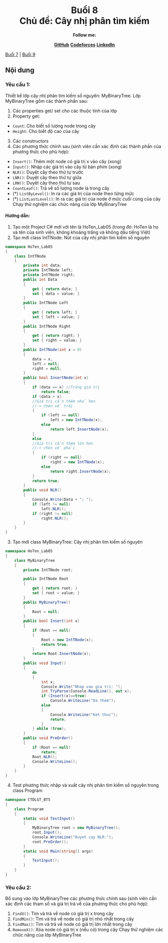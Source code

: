 <div align="center">
	<h1>Buổi 8<br>Chủ đề: Cây nhị phân tìm kiếm</h1>
</div>

<div align="center">
  <p><strong>Follow me:</strong></p>
</div>

<div align="center">
  <p>
    <strong><a href="https://github.com/k1enn" target="_blank">GitHub</a></strong>
    <strong><a href="https://codeforces.com/profile/dinhtrungkien" target="_blank">Codeforces</a></strong>
    <strong><a href="https://www.linkedin.com/in/ki%C3%AAn-trung-1645b532a/" target="_blank">LinkedIn</a></strong>
  </p>
</div>

[Buổi 7](https://github.com/k1enn/software-engineer-notes/blob/main/subjects/DSA-practice/Buoi7/buoi7.md) | [Buổi 9](https://github.com/k1enn/software-engineer-notes/blob/main/subjects/DSA-practice/Buoi9/buoi9.md) 

## Nội dung
### Yêu cầu 1: 
Thiết kế lớp cây nhị phân tìm kiếm số nguyên: MyBinaryTree. Lớp MyBinaryTree gồm các thành phần sau:
1.	Các properties get/ set cho các thuộc tính của lớp
2.	Property get:
-	`Count`: Cho biết số lượng node trong cây
-	`Height`: Cho biết độ cao của cây 
3.	Các constructors
4.	Các phương thức chính sau (sinh viên cần xác định các thành phần của phương thức cho phù hợp): 
-	`Insert()`: Thêm một node có giá trị x vào cây (xong)
-	`Input()`: Nhập các giá trị vào cây từ bàn phím (xong)
-	`NLR()`: Duyệt cây theo thứ tự trước
-	`LNR()`: Duyệt cây theo thứ tự giữa
-	`LRN()`: Duyệt cây theo thứ tự sau
-	`CountLeaf()`: Trả về số lượng node lá trong cây
-	(*) `ListByLevel()`: In ra các giá trị của node theo từng mức
-	(*) `ListLastLevel()`: In ra các giá trị của node ở mức cuối cùng của cây
Chạy thử nghiệm các chức năng của lớp MyBinaryTree	
#### Hướng dẫn:
1.	Tạo một Project C# mới với tên là HoTen_Lab05 (trong đó: HoTen là họ và tên của sinh viên, không khoảng trắng và không dấu tiếng Việt) 
2.	Tạo mới class IntTNode: Nút của cây nhị phân tìm kiếm số nguyên
```cs
namespace HoTen_Lab05
{
    class IntTNode
    {
        private int data;
        private IntTNode left;
        private IntTNode right;
        public int Data
        {
            get { return data; }
            set { data = value; }
        }
        public IntTNode Left
        {
            get { return left; }
            set { left = value; }
        }
        public IntTNode Right
        {
            get { return right; }
            set { right = value; }
        }
        public IntTNode(int x = 0)
        {
            data = x;
            left = null;
            right = null;
        }
        public bool InsertNode(int x)
        {
            if (data == x) //Trùng giá trị
                return false;
            if (data > x) 
            //Giá trị cần thêm nhỏ hơn 
            //-> chèn về trái
            {
                if (left == null)
                    left = new IntTNode(x);
                else
                    return left.InsertNode(x);
            }
            else 
            //Giá trị cần thêm lớn hơn 
            //-> chèn về phải
            {
                if (right == null)
                    right = new IntTNode(x);
                else
                    return right.InsertNode(x);
            }
            return true;
        }
        public void NLR()
        {
            Console.Write(Data + "; ");
            if (left != null)
                left.NLR();
            if (right != null)
                right.NLR();
        }
    }
}
```
3.	Tạo mới class MyBinaryTree: Cây nhị phân tìm kiếm số nguyên
```cs
namespace HoTen_Lab05
{
    class MyBinaryTree
    {
        private IntTNode root;

        public IntTNode Root
        {
            get { return root; }
            set { root = value; }
        }
        public MyBinaryTree()
        {
            Root = null;
        }
        public bool Insert(int x)
        {
            if (Root == null)
            {
                Root = new IntTNode(x);
                return true;
            }
            return Root.InsertNode(x);
        }
        public void Input()
        {
            do
            {
                int x;
                Console.Write("Nhap vao gia tri: ");
                int.TryParse(Console.ReadLine(), out x);
                if (Insert(x)==true)
                    Console.WriteLine("Da them");
                else
                {
                    Console.WriteLine("Ket thuc");
                    return;
                }
            } while (true);
        }
        public void PreOrder()
        {
            if (Root == null)
                return;
            Root.NLR();
            Console.WriteLine();
        }
    }
}
```
4.	Test phương thức nhập và xuất cây nhị phân tìm kiếm số nguyên trong class Program
```cs
namespace CTDLGT_BT5
{
    class Program
    {
        static void TestInput()
        {
            MyBinaryTree root = new MyBinaryTree();
            root.Input();
            Console.WriteLine("Duyet cay NLR:");
            root.PreOrder();
        }
        static void Main(string[] args)
        {
            TestInput();
        }
    }
}
```
### Yêu cầu 2: 
Bổ sung vào lớp MyBinaryTree các phương thức chính sau (sinh viên cần xác định các tham số và giá trị trả về của phương thức cho phù hợp): 
1.	`FindX()`: Tìm và trả về node có giá trị x trong cây
2.	`FindMin()`: Tìm và trả về node có giá trị nhỏ nhất trong cây
3.	`FindMax()`: Tìm và trả về node có giá trị lớn nhất trong cây
4.	`RemoveX()`: Xóa node có giá trị x (nếu có) trong cây
Chạy thử nghiệm các chức năng của lớp MyBinaryTree	

